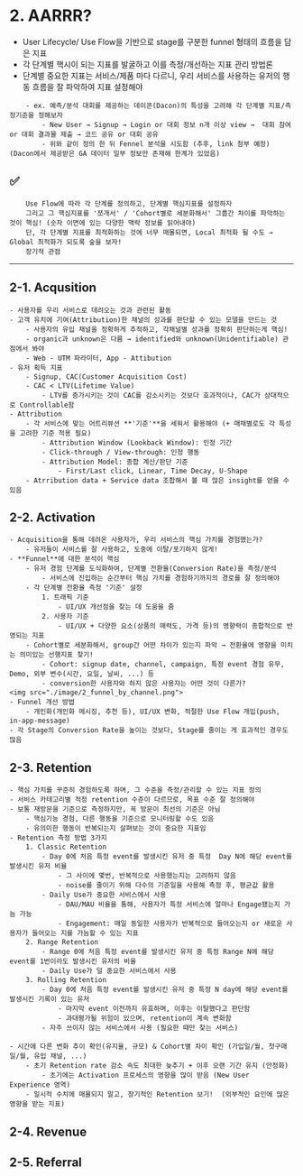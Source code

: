 # 2. AARRR?
- User Lifecycle/ Use Flow을 기반으로 stage를 구분한 funnel 형태의 흐름을 담은 지표
- 각 단계별 핵시이 되는 지표를 발굴하고 이를 측정/개선하는 지표 관리 방법론
- 단계별 중요한 지표는 서비스/제품 마다 다르니, 우리 서비스를 사용하는 유저의 행동 흐름을 잘 파악하여 지표 설정해야
```
	- ex. 예측/분석 대회를 제공하는 데이콘(Dacon)의 특성을 고려해 각 단계별 지표/측정기준을 정해보자
		- New User → Signup → Login or 대회 정보 n개 이상 view →  대회 참여 or 대회 결과물 제출 → 코드 공유 or 대회 공유
		- 위와 같이 정의 한 뒤 Fennel 분석을 시도함 (추후, link 첨부 예정) (Dacon에서 제공받은 GA 데이터 일부 정보만 존재해 한계가 있었음)		 
```

## :white_check_mark:
```
	Use Flow에 따라 각 단계를 정의하고, 단계별 핵심지표를 설정하자
	그리고 그 핵심지표를 '쪼개서' / 'Cohort별로 세분화해서' 그룹간 차이를 파악하는 것이 핵심! (숫자 이면에 있는 다양한 맥락 정보를 읽어내야)
	단, 각 단계별 지표를 최적화하는 것에 너무 매몰되면, Local 최적화 될 수도 → Global 최적화가 되도록 숲을 보자!
	장기적 관점
```

---------------------
 
## 2-1. Acqusition
	- 사용자를 우리 서비스로 데려오는 것과 관련된 활동
	- 고객 유치에 기여(Attribution)한 채널의 성과를 판단할 수 있는 모델을 만드는 것
		- 사용자의 유입 채널을 정확하게 추적하고, 각채널별 성과를 정확히 판단하는게 핵심!
		- organic과 unknown은 다름 → identified와 unknown(Unidentifiable) 관점에서 봐야
		- Web - UTM 파라미터, App - Attibution
	- 유저 획득 지표
		- Signup, CAC(Customer Acquisition Cost)
		- CAC < LTV(Lifetime Value)
			- LTV를 증가시키는 것이 CAC를 감소시키는 것보다 효과적이나, CAC가 상대적으로 Controllable함
	- Attribution
		- 각 서비스에 맞는 어트리뷰션 **'기준'**을 세워서 활용해야 (+ 매채별로도 각 특성을 고려한 기준 적용 필요)
			- Attribution Window (Lookback Window): 인정 기간
			- Click-through / View-through: 인정 행동
			- Attribution Model: 종합 계산/판단 기준
				- First/Last click, Linear, Time Decay, U-Shape
		- Atrribution data + Service data 조합해서 볼 때 많은 insight를 얻을 수 있음

## 2-2. Activation
	- Acquisition을 통해 데려온 사용자가, 우리 서비스의 핵심 가치를 경험했는가?
		- 유저들이 서비스를 잘 사용하고, 도중에 이탈/포기하지 않게!
	- **Funnel**에 대한 분석이 핵심
		- 유저 경험 단계를 도식화하여, 단계별 전환율(Conversion Rate)을 측정/분석
			- 서비스에 진입하는 순간부터 핵심 가치를 경험하기까지의 경로를 잘 정의해야
		- 각 단계별 전환율 측정 '기준' 설정
			1. 트래픽 기준
				- UI/UX 개선점을 찾는 데 도움을 줌
			2. 사용자 기준
				- UI/UX + 다양한 요소(상품의 매력도, 가격 등)의 영향력이 종합적으로 반영되는 지표
		- Cohort별로 세분화해서, group간 어떤 차이가 있는지 파악 → 전환율에 영향을 미치는 의미있는 선행지표 찾기!
			- Cohort: signup date, channel, campaign, 특정 event 경험 유무, Demo, 외부 변수(시간, 요일, 날씨, ...) 등
			- conversion한 사용자와 하지 않은 사용자는 어떤 것이 다른가? 
	<img src="./image/2_funnel_by_channel.png">
	- Funnel 개선 방법
		- 개인화(개인화 메시징, 추천 등), UI/UX 변화, 적절한 Use Flow 개입(push, in-app-message)	
	- 각 Stage의 Conversion Rate을 높이는 것보다, Stage를 줄이는 게 효과적인 경우도 많음
	
## 2-3. Retention
	- 핵심 가치를 꾸준히 경험하도록 하며, 그 수준을 측정/관리할 수 있는 지표 정의
	- 서비스 카테고리별 적정 retention 수준이 다르므로, 목표 수준 잘 정의해야
	- 보통 재방문을 기준으로 측정하지만, 꼭 방문이 최선의 기준은 아님 
		- 핵심기능 경험, 다른 행동을 기준으로 모니터링할 수도 있음
		- 유의미한 행동이 반복되는지 살펴보는 것이 중요한 지표임
	- Retention 측정 방법 3가지
		1. Classic Retention
			- Day 0에 처음 특정 event를 발생시킨 유저 중 특정  Day N에 해당 event를 발생시킨 유저 비율
				- 그 사이에 몇번, 반복적으로 사용했는지는 고려하지 않음
				- noise를 줄이기 위해 다수의 기준일을 사용해 측정 후, 평균값 활용 
			- Daily Use가 중요한 서비스에서 사용
				- DAU/MAU 비율을 통해, 사용자가 특정 서비스에 얼마나 Engage됐는지 가늠 가능
				- Engagement: 매일 동일한 사용자가 반복적으로 들어오는지 or 새로운 사용자가 들어오는 지를 가늠할 수 있는 지표
		2. Range Retention
			- Range 0에 처음 특정 event를 발생시킨 유저 중 특정 Range N에 해당 event를 1번이라도 발생시킨 유저의 비율
			- Daily Use가 덜 중요한 서비스에서 사용
		3. Rolling Retention
			- Day 0에 처음 특정 event를 발생시킨 유저 중 특정 N day에 해당 event를 발생시킨 기록이 있는 유저
				- 마지막 event 이전까지 유효하며, 이후는 이탈했다고 판단함
				- 과대평가될 위험이 있으며, retention이 계속 변화함
			- 자주 쓰이지 않는 서비스에서 사용 (필요한 때만 찾는 서비스)

	- 시간에 다른 변화 추이 확인(유지율, 규모) & Cohort별 차이 확인 (가입일/월, 첫구매일/월, 유입 채널, ...) 
		- 초기 Retention rate 감소 속도 최대한 늦추기 + 이후 오랜 기간 유지 (안정화)
			- 초기에는 Activation 프로세스의 영향을 많이 받음 (New User Experience 영역)
		- 일시적 수치에 매몰되지 말고, 장기적인 Retention 보기!  (외부적인 요인에 많은 영향을 받는 지표)

## 2-4. Revenue


## 2-5. Referral



